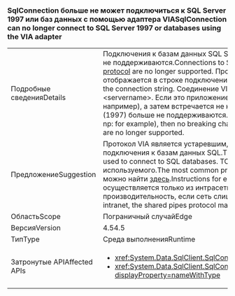 ### <a name="sqlconnection-can-no-longer-connect-to-sql-server-1997-or-databases-using-the-via-adapter"></a><span data-ttu-id="7b95b-101">SqlConnection больше не может подключиться к SQL Server 1997 или баз данных с помощью адаптера VIA</span><span class="sxs-lookup"><span data-stu-id="7b95b-101">SqlConnection can no longer connect to SQL Server 1997 or databases using the VIA adapter</span></span>

|   |   |
|---|---|
|<span data-ttu-id="7b95b-102">Подробные сведения</span><span class="sxs-lookup"><span data-stu-id="7b95b-102">Details</span></span>|<span data-ttu-id="7b95b-103">Подключения к базам данных SQL Server с помощью [протокол Virtual Interface Adapter (VIA)](https://technet.microsoft.com/library/ms191229%28v=sql.105%29.aspx) больше не поддерживаются.</span><span class="sxs-lookup"><span data-stu-id="7b95b-103">Connections to SQL Server databases using the [Virtual Interface Adapter (VIA) protocol](https://technet.microsoft.com/library/ms191229%28v=sql.105%29.aspx) are no longer supported.</span></span> <span data-ttu-id="7b95b-104">Протокол, используемый для подключения к базе данных SQL Server отображается в строке подключения.</span><span class="sxs-lookup"><span data-stu-id="7b95b-104">The protocol used to connect to a SQL Server database is visible in the connection string.</span></span> <span data-ttu-id="7b95b-105">Соединение VIA содержит через:&lt;имя_сервера&gt;.</span><span class="sxs-lookup"><span data-stu-id="7b95b-105">A VIA connection will contain via:&lt;servername&gt;.</span></span> <span data-ttu-id="7b95b-106">Если это приложение подключается к SQL протокол, отличный от VIA (tcp: или np: например), а затем встречается не критическое изменение. Кроме того подключения к SQL Server 7 (1997) больше не поддерживаются.</span><span class="sxs-lookup"><span data-stu-id="7b95b-106">If this app is connecting to SQL via a protocol other than VIA (tcp: or np: for example), then no breaking change will be encountered.Also, connections to SQL Server 7 (1997) are no longer supported.</span></span>|
|<span data-ttu-id="7b95b-107">Предложение</span><span class="sxs-lookup"><span data-stu-id="7b95b-107">Suggestion</span></span>|<span data-ttu-id="7b95b-108">Протокол VIA является устаревшим, поэтому это альтернативный протокол следует использовать для подключения к базам данных SQL.</span><span class="sxs-lookup"><span data-stu-id="7b95b-108">The VIA protocol is deprecated, so an alternative protocol should be used to connect to SQL databases.</span></span> <span data-ttu-id="7b95b-109">TCP/IP — наиболее распространенные протокола, используемого.</span><span class="sxs-lookup"><span data-stu-id="7b95b-109">The most common protocol used is TCP/IP.</span></span> <span data-ttu-id="7b95b-110">Инструкции для включения протокола TCP/IP можно найти [здесь](https://msdn.microsoft.com/library/bb909712.aspx).</span><span class="sxs-lookup"><span data-stu-id="7b95b-110">Instructions for enabling the TCP/IP protocol can be found [here](https://msdn.microsoft.com/library/bb909712.aspx).</span></span> <span data-ttu-id="7b95b-111">Если базы данных осуществляется только из интрасети, протокол общего каналов может обеспечить более высокую производительность, если сеть слишком медленно.</span><span class="sxs-lookup"><span data-stu-id="7b95b-111">If the database is only accessed from within an intranet, the shared pipes protocol may provide better performance if the network is slow.</span></span>|
|<span data-ttu-id="7b95b-112">Область</span><span class="sxs-lookup"><span data-stu-id="7b95b-112">Scope</span></span>|<span data-ttu-id="7b95b-113">Пограничный случай</span><span class="sxs-lookup"><span data-stu-id="7b95b-113">Edge</span></span>|
|<span data-ttu-id="7b95b-114">Версия</span><span class="sxs-lookup"><span data-stu-id="7b95b-114">Version</span></span>|<span data-ttu-id="7b95b-115">4.5</span><span class="sxs-lookup"><span data-stu-id="7b95b-115">4.5</span></span>|
|<span data-ttu-id="7b95b-116">Тип</span><span class="sxs-lookup"><span data-stu-id="7b95b-116">Type</span></span>|<span data-ttu-id="7b95b-117">Среда выполнения</span><span class="sxs-lookup"><span data-stu-id="7b95b-117">Runtime</span></span>|
|<span data-ttu-id="7b95b-118">Затронутые API</span><span class="sxs-lookup"><span data-stu-id="7b95b-118">Affected APIs</span></span>|<ul><li><xref:System.Data.SqlClient.SqlConnection.%23ctor(System.String)?displayProperty=nameWithType></li><li><xref:System.Data.SqlClient.SqlConnection.%23ctor(System.String,System.Data.SqlClient.SqlCredential)?displayProperty=nameWithType></li></ul>|

